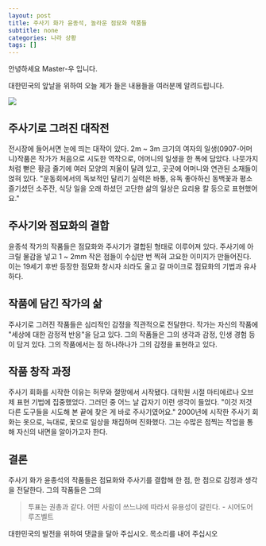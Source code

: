 ```yaml
---
layout: post
title: 주사기 화가 윤종석, 놀라운 점묘화 작품들
subtitle: none
categories: 나라 상황
tags: []
---
```


안녕하세요 Master-우 입니다.

대한민국의 앞날을 위하여 오늘 제가 들은 내용들을 여러분께 알려드립니다.





![](https://source.unsplash.com/800x450/?luxury)

##  주사기로 그려진 대작전

전시장에 들어서면 눈에 띄는 대작이 있다. 2m ~ 3m 크기의 여자의 일생(0907-어머니)작품은 작가가 처음으로 시도한 역작으로, 어머니의 일생을 한 폭에 담았다. 나뭇가지처럼 뻗은 황금 줄기에 여러 모양의 저울이 달려 있고, 곳곳에 어머니와 연관된 소재들이 얹혀 있다. "운동회에서의 독보적인 달리기 실력은 바통, 유독 좋아하신 동백꽃과 평소 즐기셨던 소주잔, 식당 일을 오래 하셨던 고단한 삶의 일상은 요리용 칼 등으로 표현했어요."

## 주사기와 점묘화의 결합

윤종석 작가의 작품들은 점묘화와 주사기가 결합된 형태로 이루어져 있다. 주사기에 아크릴 물감을 넣고 1 ~ 2mm 작은 점들이 수십만 번 찍혀 고요한 이미지가 만들어진다. 이는 19세기 후반 등장한 점묘화 창시자 쇠라도 울고 갈 마이크로 점묘화의 기법과 유사하다.

## 작품에 담긴 작가의 삶

주사기로 그려진 작품들은 심리적인 감정을 직관적으로 전달한다. 작가는 자신의 작품에 "세상에 대한 감정적 반응"을 담고 있다. 그의 작품들은 그의 생각과 감정, 인생 경험 등이 담겨 있다. 그의 작품에서는 점 하나하나가 그의 감정을 표현하고 있다.

## 작품 창작 과정

주사기 회화를 시작한 이유는 허무와 절망에서 시작됐다. 대학원 시절 마티에르나 오브제 표현 기법에 집중했었다. 그러던 중 어느 날 갑자기 이런 생각이 들었다. "이것 저것 다른 도구들을 시도해 본 끝에 찾은 게 바로 주사기였어요." 2000년에 시작한 주사기 회화는 옷으로, 늑대로, 꽃으로 일상을 채집하며 진화했다. 그는 수많은 점찍는 작업을 통해 자신의 내면을 알아가고자 한다.

## 결론

주사기 화가 윤종석의 작품들은 점묘화와 주사기를 결합해 한 점, 한 점으로 감정과 생각을 전달한다. 그의 작품들은 그의


> 투표는 권총과 같다. 어떤 사람이 쓰느냐에 따라서 유용성이 갈린다. - 시어도어 루즈벨트

대한민국의 발전을 위하여 댓글을 달아 주십시오. 목소리를 내어 주십시오
